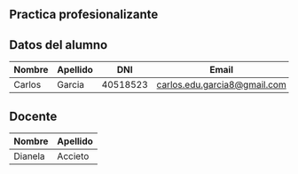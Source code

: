 ## Practica profesionalizante

## Datos del alumno

| Nombre | Apellido | DNI | Email | Link_Git_Hub |
|---|---|---|---|---|
| Carlos | Garcia | 40518523 | carlos.edu.garcia8@gmail.com | https://github.com/carlosg14 |


## Docente
| Nombre | Apellido | 
|---|---|
| Dianela | Accieto |


